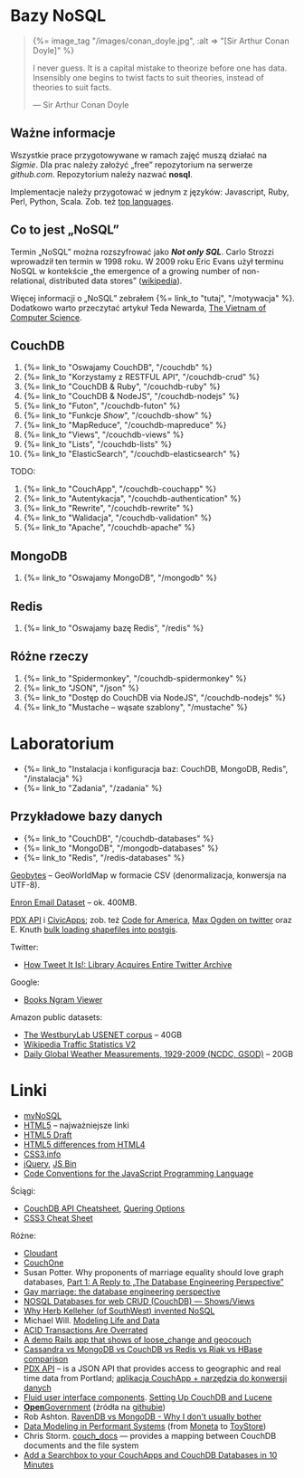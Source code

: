 # Bazy NoSQL

<blockquote>
 {%= image_tag "/images/conan_doyle.jpg", :alt => "[Sir Arthur Conan Doyle]" %}
 <p>
   I never guess. It is a capital mistake to theorize before one has
   data. Insensibly one begins to twist facts to suit theories, instead
   of theories to suit facts.
 </p>
 <p class="author">— Sir Arthur Conan Doyle</p>
</blockquote>

## Ważne informacje

Wszystkie prace przygotowywane w ramach zajęć muszą działać na *Sigmie*. 
Dla prac należy założyć „free” repozytorium na serwerze *github.com*.
Repozytorium należy nazwać **nosql**.

Implementacje należy przygotować w jednym z języków:
Javascript, Ruby, Perl, Python, Scala.
Zob. też [top languages](https://github.com/languages).


## Co to jest „NoSQL”

Termin „NoSQL” można rozszyfrować jako ***Not only SQL***. Carlo
Strozzi wprowadził ten termin w 1998 roku. W 2009 roku Eric Evans
użył terminu NoSQL w kontekście „the emergence of a
growing number of non-relational, distributed data stores”
([wikipedia](http://en.wikipedia.org/wiki/NoSQL)).

Więcej informacji o „NoSQL” zebrałem {%= link_to "tutaj", "/motywacja" %}.
Dodatkowo warto przeczytać artykuł Teda Newarda,
[The Vietnam of Computer Science](http://blogs.tedneward.com/2006/06/26/The+Vietnam+Of+Computer+Science.aspx).


## CouchDB

1. {%= link_to "Oswajamy CouchDB", "/couchdb" %}
1. {%= link_to "Korzystamy z RESTFUL API", "/couchdb-crud" %}
1. {%= link_to "CouchDB & Ruby", "/couchdb-ruby" %}
1. {%= link_to "CouchDB & NodeJS", "/couchdb-nodejs" %}
1. {%= link_to "Futon", "/couchdb-futon" %}
1. {%= link_to "Funkcje *Show*", "/couchdb-show" %}
1. {%= link_to "MapReduce", "/couchdb-mapreduce" %}
1. {%= link_to "Views", "/couchdb-views" %}
1. {%= link_to "Lists", "/couchdb-lists" %}
1. {%= link_to "ElasticSearch", "/couchdb-elasticsearch" %}

TODO:

1. {%= link_to "CouchApp", "/couchdb-couchapp" %}
1. {%= link_to "Autentykacja", "/couchdb-authentication" %}
1. {%= link_to "Rewrite", "/couchdb-rewrite" %}
1. {%= link_to "Walidacja", "/couchdb-validation" %}
1. {%= link_to "Apache", "/couchdb-apache" %}


## MongoDB

1. {%= link_to "Oswajamy MongoDB", "/mongodb" %}


## Redis

1. {%= link_to "Oswajamy bazę Redis", "/redis" %}


## Różne rzeczy

1. {%= link_to "Spidermonkey", "/couchdb-spidermonkey" %}
1. {%= link_to "JSON", "/json" %}
1. {%= link_to "Dostęp do CouchDB via NodeJS", "/couchdb-nodejs" %}
1. {%= link_to "Mustache – wąsate szablony", "/mustache" %}


# Laboratorium

*  {%= link_to "Instalacja i konfiguracja baz: CouchDB, MongoDB, Redis", "/instalacja" %}
*  {%= link_to "Zadania", "/zadania" %}


## Przykładowe bazy danych

* {%= link_to "CouchDB", "/couchdb-databases" %}
* {%= link_to "MongoDB", "/mongodb-databases" %}
* {%= link_to "Redis", "/redis-databases" %}

[Geobytes](http://geobytes.com/) – GeoWorldMap w formacie CSV
(denormalizacja, konwersja na UTF-8).

[Enron Email Dataset](http://www.cs.cmu.edu/~enron/) – ok. 400MB.

[PDX API](http://www.pdxapi.com/) i [CivicApps](http://www.civicapps.org/);
zob. też [Code for America](http://codeforamerica.org/),
[Max Ogden on twitter](http://twitter.com/#!/maxogden)
oraz E. Knuth [bulk loading shapefiles into postgis](http://iknuth.com/2010/05/bulk-loading-shapefiles-into-postgis/).

Twitter:

* [How Tweet It Is!: Library Acquires Entire Twitter Archive](http://blogs.loc.gov/loc/2010/04/how-tweet-it-is-library-acquires-entire-twitter-archive/)

Google:

* [Books Ngram Viewer](http://ngrams.googlelabs.com/)

Amazon public datasets:

* [The WestburyLab USENET corpus](http://aws.amazon.com/datasets/1679761938200766) – 40GB
* [Wikipedia Traffic Statistics V2](http://aws.amazon.com/datasets/4182)
* [Daily Global Weather Measurements, 1929-2009 (NCDC, GSOD)](http://aws.amazon.com/datasets/2759) – 20GB



# Linki

* [myNoSQL](http://nosql.mypopescu.com/)
* [HTML5](http://html5.org/) – najważniejsze linki
* [HTML5 Draft](http://www.whatwg.org/specs/web-apps/current-work/multipage/)
* [HTML5 differences from HTML4](http://dev.w3.org/html5/html4-differences/)
* [CSS3.info](http://www.css3.info/)
* [jQuery](http://jquery.com/), [JS Bin](http://jsbin.com/)
* [Code Conventions for the JavaScript Programming Language](http://javascript.crockford.com/code.html)

Ściągi:

* [CouchDB API Cheatsheet](http://wiki.apache.org/couchdb/API_Cheatsheet),
  [Quering Options](http://wiki.apache.org/couchdb/HTTP_view_API#Querying_Options)
* [CSS3 Cheat Sheet](http://www.smashingmagazine.com/2009/07/13/css-3-cheat-sheet-pdf/)


Różne:

* [Cloudant](https://cloudant.com/#!/solutions/cloud)
* [CouchOne](http://www.couchone.com/get)
* Susan Potter. Why proponents of marriage equality should love graph databases,
  [Part 1: A Reply to „The Database Engineering
  Perspective”](http://geek.susanpotter.net/2010/03/why-proponents-of-marriage-equality.html)
* [Gay marriage: the database engineering perspective](http://qntm.org/gay)
* [NOSQL Databases for web CRUD (CouchDB) —
  Shows/Views](http://www.ilyasterin.com/blog/2010/02/nosql-databases-for-web-crud-couchdb-showsviews.html)
* [Why Herb Kelleher (of SouthWest) invented
  NoSQL](http://blog.acaro.org/entry/why-herb-kelleher-of-southwest-invented-nosql)
* Michael Will.
  [Modeling Life and Data](http://www.geopense.net/distrib/cassandra-life-science.pdf)
* [ACID Transactions Are Overrated](http://infogrid.org/blog/2010/08/acid-transactions-are-overrated/)
* [A demo Rails app that shows of loose_change and geocouch](https://github.com/joshuamiller/loose_change_demo)
* [Cassandra vs MongoDB vs CouchDB vs Redis vs Riak vs HBase comparison](http://kkovacs.eu/cassandra-vs-mongodb-vs-couchdb-vs-redis)
* [PDX API](http://www.pdxapi.com/) – is a JSON API that provides
  access to geographic and real time data from Portland;
  [aplikacja CouchApp + narzędzia do konwersji danych](https://github.com/maxogden/PDXAPI)
* [Fluid user interface components](http://www.fluidproject.org/).
  [Setting Up CouchDB and Lucene](http://wiki.fluidproject.org/display/fluid/Setting+Up+CouchDB+and+Lucene)
* [**Open**Government](http://opengovernment.org/) (źródła na [githubie](https://github.com/opengovernment))
* Rob Ashton.
  [RavenDB vs MongoDB - Why I don't usually bother](http://codeofrob.com/archive/2011/01/26/ravendb-vs-mongodb-why-i-dont-usually-bother.aspx)
* [Data Modeling in Performant Systems](http://railstips.org/blog/archives/2011/01/27/data-modeling-in-performant-systems/) (from [Moneta](https://github.com/wycats/moneta) to [ToyStore](https://github.com/newtoy/toystore))
* Chris Storm. [couch_docs](http://github.com/eee-c/couch_docs) —
  provides a mapping between CouchDB documents and the file system
* [Add a Searchbox to your CouchApps and CouchDB Databases in 10 Minutes](http://blog.cloudant.com/searchapp-add-a-searchbox-to-your-couchapps-and-couchdb-databases-in-10-minutes/)
